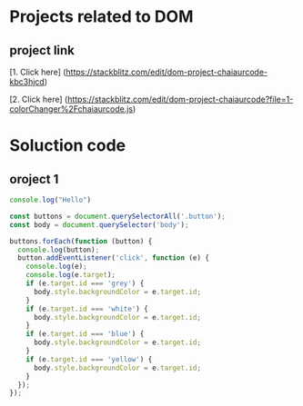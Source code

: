 #  Projects related to DOM

## project link
[1. Click here] (https://stackblitz.com/edit/dom-project-chaiaurcode-kbc3hjcd)

[2. Click here] (https://stackblitz.com/edit/dom-project-chaiaurcode?file=1-colorChanger%2Fchaiaurcode.js)
# Soluction code

## oroject 1

```javascript
console.log("Hello")

const buttons = document.querySelectorAll('.button');
const body = document.querySelector('body');

buttons.forEach(function (button) {
  console.log(button);
  button.addEventListener('click', function (e) {
    console.log(e);
    console.log(e.target);
    if (e.target.id === 'grey') {
      body.style.backgroundColor = e.target.id;
    }
    if (e.target.id === 'white') {
      body.style.backgroundColor = e.target.id;
    }
    if (e.target.id === 'blue') {
      body.style.backgroundColor = e.target.id;
    }
    if (e.target.id === 'yellow') {
      body.style.backgroundColor = e.target.id;
    }
  });
});

```